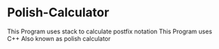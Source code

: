 # Polish-Calculator
This Program uses stack to calculate postfix notation
This Program uses C++
Also known as polish calculator
